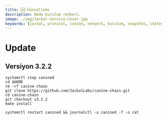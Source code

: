 ```yaml
---
title: 🆙 Güncelleme
description: Node kurulum rehberi.
image: ./img/Jackal-Service-Cover.jpg
keywords: [jackal, protocol, canine, network, kurulum, snapshot, statesync, güncelleme]
---
```


# Update

## Versiyon 3.2.2
```shell
systemctl stop canined
cd $HOME
rm -rf canine-chain
git clone https://github.com/JackalLabs/canine-chain.git
cd canine-chain
git checkout v3.2.2
make install

systemctl restart canined && journalctl -u canined -f -o cat
```